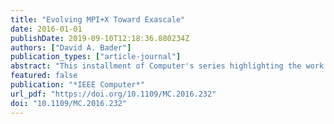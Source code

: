 ```yaml
---
title: "Evolving MPI+X Toward Exascale"
date: 2016-01-01
publishDate: 2019-09-10T12:18:36.880234Z
authors: ["David A. Bader"]
publication_types: ["article-journal"]
abstract: "This installment of Computer's series highlighting the work published in IEEE Computer Society journals comes from IEEE Transactions on Parallel and Distributed Systems."
featured: false
publication: "*IEEE Computer*"
url_pdf: "https://doi.org/10.1109/MC.2016.232"
doi: "10.1109/MC.2016.232"
---
```


